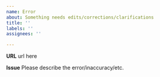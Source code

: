 ```yaml
---
name: Error
about: Something needs edits/corrections/clarifications
title: ''
labels: ''
assignees: ''

---
```


**URL**
url here

**Issue**
Please describe the error/inaccuracy/etc.
